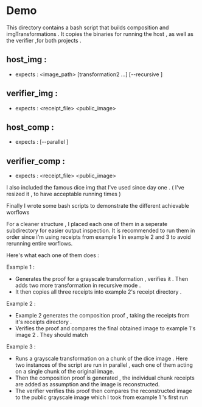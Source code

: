 # Demo 
This directory contains a bash script that builds composition and imgTransformations .
It copies the binaries for running the host , as well as the verifier ,for both projects .

## host_img :
- expects : <image_path> <transformation1> [transformation2 ...] [--recursive <id>]

## verifier_img : 
- expects :  <receipt_file> <public_image>

## host_comp :
- expects : [--parallel ]

## verifier_comp : 
- expects :  <receipt_file> <public_image>

I also included the famous dice img that I've used since day one . ( I've resized it , to have acceptable running times )

Finally I wrote some bash scripts to demonstrate the different achievable worflows  

For a cleaner structure , I placed each one of them in a seperate subdirectory for easier output inspection.
It is recommended to run them in order since i'm using receipts from example 1 in example 2 and 3 to avoid rerunning entire worflows.

Here's what each one of them does : 

Example 1 : 

- Generates the proof for a grayscale transformation , verifies it . Then adds two more transformation in recursive mode .
- It then copies all three receipts into  example 2's receipt directory .

Example 2 : 

- Example 2 generates the composition proof , taking the receipts from it's receipts directory .
- Verifies the proof and compares the final obtained image to example 1's image 2 . They should match 

Example 3 : 

- Runs a grayscale transformation on a chunk of the dice image . Here two instances of the script are run in parallel , each one of them acting on a single chunk of the original image.
- Then the composition proof is generated , the individual chunk receipts are added as assumption and the image is reconstructed.
- The verifier verifies this proof then compares the reconstructed image to the public grayscale image which I took from example 1 's first run

